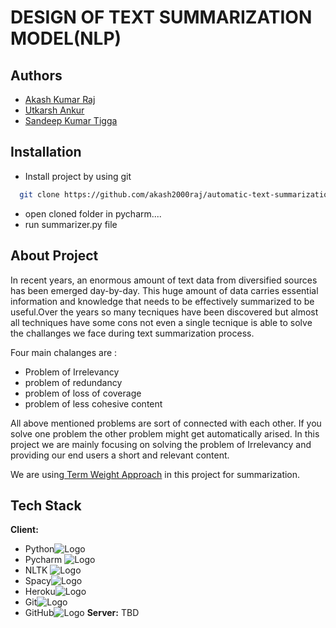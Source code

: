 
# DESIGN OF TEXT SUMMARIZATION MODEL(NLP)


## Authors

- [Akash Kumar Raj](https://www.github.com/akash2000raj)
- [Utkarsh Ankur](https://www.github.com/utkarsh51-51)
- [Sandeep Kumar Tigga](https://github.com/Sandeep11122001)

## Installation

- Install project by using git

```bash
  git clone https://github.com/akash2000raj/automatic-text-summarization-NLP.git

```

-  open cloned folder in pycharm....    
-  run  summarizer.py file 


## About Project

In recent years, an enormous amount of text data
from diversified sources has been emerged day-by-day. This huge
amount of data carries essential information and knowledge that
needs to be effectively summarized to be useful.Over the years so many 
tecniques have been discovered but almost all techniques have some cons 
not even a single tecnique is able to solve the challanges 
we face during text summarization process.

Four main chalanges are :
- Problem of Irrelevancy
- problem of redundancy
- problem of loss of coverage
- problem of less cohesive content

All above  mentioned problems are sort of connected with each other.
If you solve one problem the other problem might get automatically arised.
In this project we are mainly focusing on solving the
problem of Irrelevancy and providing our end users a short and relevant content.


 We are using[ Term Weight Approach](https://www.researchgate.net/publication/258650563_Text_Summarization_Using_Term_Weights) in this project for summarization.


## Tech Stack

**Client:** 
- Python![Logo](https://w7.pngwing.com/pngs/585/822/png-transparent-python-scalable-graphics-logo-javascript-creative-dimensional-code-angle-text-rectangle.png)
- Pycharm ![Logo](https://cdn.icon-icons.com/icons2/1381/PNG/512/pycharm_93936.png)
- NLTK ![Logo](https://static.wixstatic.com/media/ff7edb_c808984b12a0496da4d99066b5e7126b~mv2.png/v1/fill/w_420,h_140,al_c,lg_1,q_85,enc_auto/NLP%20NLTK%20Logo.png)
- Spacy![Logo](https://upload.wikimedia.org/wikipedia/commons/thumb/8/88/SpaCy_logo.svg/2560px-SpaCy_logo.svg.png)
- Heroku![Logo](https://upload.wikimedia.org/wikipedia/commons/thumb/e/ec/Heroku_logo.svg/2560px-Heroku_logo.svg.png)
- Git![Logo](https://upload.wikimedia.org/wikipedia/commons/thumb/e/e0/Git-logo.svg/1024px-Git-logo.svg.png)
- GitHub![Logo](https://github.githubassets.com/images/modules/logos_page/Octocat.png)
**Server:** TBD








